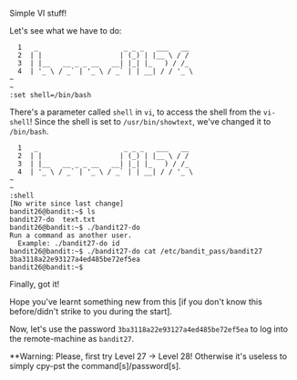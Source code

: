 Simple VI stuff!

Let's see what we have to do:
```
  1   _                     _ _ _   ___   __                                                                                            
  2  | |                   | (_) | |__ \ / /
  3  | |__   __ _ _ __   __| |_| |_   ) / /_
  4  | '_ \ / _` | '_ \ / _` | | __| / / '_ \
~
~                                                                           
:set shell=/bin/bash
```
There's a parameter called `shell` in `vi`, to access the shell from the `vi-shell`!
Since the shell is set to `/usr/bin/showtext`, we've changed it to `/bin/bash`.

```
  1   _                     _ _ _   ___   __
  2  | |                   | (_) | |__ \ / /
  3  | |__   __ _ _ __   __| |_| |_   ) / /_
  4  | '_ \ / _` | '_ \ / _` | | __| / / '_ \
~ 
~
:shell
[No write since last change]
bandit26@bandit:~$ ls
bandit27-do  text.txt
bandit26@bandit:~$ ./bandit27-do 
Run a command as another user.
  Example: ./bandit27-do id
bandit26@bandit:~$ ./bandit27-do cat /etc/bandit_pass/bandit27
3ba3118a22e93127a4ed485be72ef5ea
bandit26@bandit:~$
```
Finally, got it!

Hope you've learnt something new from this [if you don't know this before/didn't strike to you during the start].

Now, let's use the password `3ba3118a22e93127a4ed485be72ef5ea` to log into the remote-machine as `bandit27`.

**Warning: Please, first try Level 27 -> Level 28! Otherwise it's useless to simply cpy-pst the command[s]/password[s].

